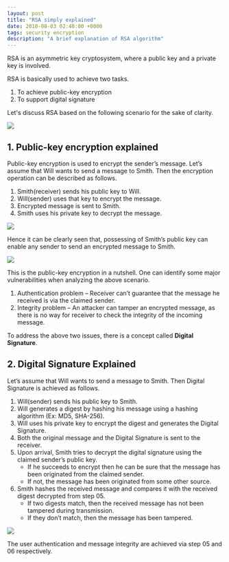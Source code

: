 ```yaml
---
layout: post
title: "RSA simply explained"
date: 2018-08-03 02:40:00 +0000
tags: security encryption
description: "A brief explanation of RSA algorithm"
---
```

RSA is an asymmetric key cryptosystem, where a public key and a private key is involved.

RSA is basically used to achieve two tasks.
1. To achieve public-key encryption
1. To support digital signature

Let's discuss RSA based on the following scenario for the sake of clarity.

![](/assets/post_images/rsa_overall.png)

## 1. Public-key encryption explained

Public-key encryption is used to encrypt the sender’s message.
Let’s assume that Will wants to send a message to Smith. Then the encryption operation can be described as follows.

1. Smith(receiver) sends his public key to Will.
1. Will(sender) uses that key to encrypt the message.
1. Encrypted message is sent to Smith.
1. Smith uses his private key to decrypt the message.

![](/assets/post_images/rsa_1.png)

Hence it can be clearly seen that, possessing of Smith’s public key can enable any sender to send an encrypted message to Smith.

![](/assets/post_images/rsa_2.png)

This is the public-key encryption in a nutshell.
One can identify some major vulnerabilities when analyzing the above scenario.

1. Authentication problem – Receiver can’t guarantee that the message he received is via the claimed sender.
1. Integrity problem – An attacker can tamper an encrypted message, as there is no way for receiver to check the integrity of the incoming message.

To address the above two issues, there is a concept called **Digital Signature**.

## 2. Digital Signature Explained

Let’s assume that Will wants to send a message to Smith. Then Digital Signature is achieved as follows.


1. Will(sender) sends his public key to Smith.
1. Will generates a digest by hashing his message using a hashing algorithm (Ex: MD5, SHA-256).
1. Will uses his private key to encrypt the digest and generates the Digital Signature.
1. Both the original message and the Digital Signature is sent to the receiver.
1. Upon arrival, Smith tries to decrypt the digital signature using the claimed sender’s public key.
	-  If he succeeds to encrypt then he can be sure that the message has been originated from the claimed sender.
	-  If not, the message has been originated from some other source.
1. Smith hashes the received message and compares it with the received digest decrypted from step 05.
	- If two digests match, then the received message has not been tampered during transmission.
	- If they don’t match, then the message has been tampered.

![](/assets/post_images/rsa_2.png)

The user authentication and message integrity are achieved via step 05 and 06 respectively.


